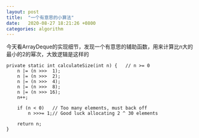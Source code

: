 ```yaml
---
layout: post
title:  "一个有意思的小算法"
date:   2020-08-27 18:21:26 +0800
categories: algorithm
---
```


今天看ArrayDeque的实现细节，发现一个有意思的辅助函数，用来计算比n大的最小的2的幂次，大致逻辑是这样的

    private static int calculateSize(int n) {   // n >= 0
        n |= (n >>>  1);
        n |= (n >>>  2);
        n |= (n >>>  4);
        n |= (n >>>  8);
        n |= (n >>> 16);
        n++;

        if (n < 0)   // Too many elements, must back off
            n >>>= 1;// Good luck allocating 2 ^ 30 elements

        return n;
    }